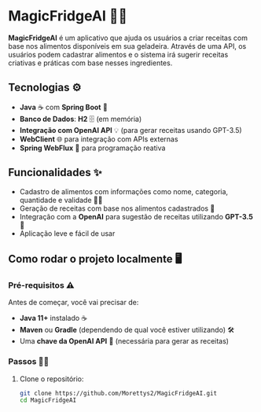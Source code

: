 # MagicFridgeAI 🍳🤖

**MagicFridgeAI** é um aplicativo que ajuda os usuários a criar receitas com base nos alimentos disponíveis em sua geladeira. Através de uma API, os usuários podem cadastrar alimentos e o sistema irá sugerir receitas criativas e práticas com base nesses ingredientes.

## Tecnologias ⚙️

- **Java** ☕ com **Spring Boot** 🚀
- **Banco de Dados**: **H2** 🗄️ (em memória)
- **Integração com OpenAI API** 💡 (para gerar receitas usando GPT-3.5)
- **WebClient** 🌐 para integração com APIs externas
- **Spring WebFlux** 🔄 para programação reativa

## Funcionalidades ✨

- Cadastro de alimentos com informações como nome, categoria, quantidade e validade 🍎🥩
- Geração de receitas com base nos alimentos cadastrados 🍴
- Integração com a **OpenAI** para sugestão de receitas utilizando **GPT-3.5** 🤖
- Aplicação leve e fácil de usar

## Como rodar o projeto localmente 🖥️

### Pré-requisitos ⚠️

Antes de começar, você vai precisar de:

- **Java 11+** instalado ☕
- **Maven** ou **Gradle** (dependendo de qual você estiver utilizando) 🛠️
- Uma **chave da OpenAI API** 🔑 (necessária para gerar as receitas)

### Passos 🚶‍♂️

1. Clone o repositório:

   ```bash
   git clone https://github.com/Morettys2/MagicFridgeAI.git
   cd MagicFridgeAI

